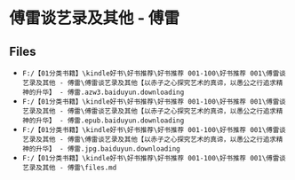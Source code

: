 # 傅雷谈艺录及其他 - 傅雷

## Files

- `F:/【01分类书籍】\kindle好书\好书推荐\好书推荐 001-100\好书推荐 001\傅雷谈艺录及其他 - 傅雷\傅雷谈艺录及其他【以赤子之心探究艺术的真谛，以愚公之行追求精神的升华】 - 傅雷.azw3.baiduyun.downloading`
- `F:/【01分类书籍】\kindle好书\好书推荐\好书推荐 001-100\好书推荐 001\傅雷谈艺录及其他 - 傅雷\傅雷谈艺录及其他【以赤子之心探究艺术的真谛，以愚公之行追求精神的升华】 - 傅雷.epub.baiduyun.downloading`
- `F:/【01分类书籍】\kindle好书\好书推荐\好书推荐 001-100\好书推荐 001\傅雷谈艺录及其他 - 傅雷\傅雷谈艺录及其他【以赤子之心探究艺术的真谛，以愚公之行追求精神的升华】 - 傅雷.jpg.baiduyun.downloading`
- `F:/【01分类书籍】\kindle好书\好书推荐\好书推荐 001-100\好书推荐 001\傅雷谈艺录及其他 - 傅雷\files.md`

